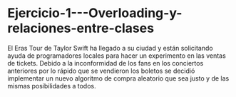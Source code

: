 # Ejercicio-1---Overloading-y-relaciones-entre-clases
El Eras Tour de Taylor Swift ha llegado a su ciudad y están solicitando ayuda de programadores
locales para hacer un experimento en las ventas de tickets. Debido a la inconformidad de los fans
en los conciertos anteriores por lo rápido que se vendieron los boletos se decidió implementar un
nuevo algoritmo de compra aleatorio que sea justo y de las mismas posibilidades a todos.
